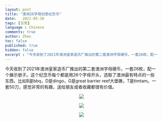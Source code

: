 ```yaml
---
layout: post
title: "澳洲26字母创意纪念币"
date:   2021-05-30
tags: [日常]
language : Chinese
comments: true
author: Zhen
toc: false
published: true
hidden: false
excerpt : "今天收到了2021年澳洲皇家造币厂推出的第二套澳洲字母硬币，一套26枚，配一个展示册子。这个纪念币每个都是用26个字母开头，选取了澳洲最有特点的一些东西，比如B是bbq，D是dingo，G是great barrier reef大堡礁，T是timtam。一套50刀，感觉非常的有趣，送给朋友或者收藏都很有价值。"
---
```

今天收到了2021年澳洲皇家造币厂推出的第二套澳洲字母硬币，一套26枚，配一个展示册子。这个纪念币每个都是用26个字母开头，选取了澳洲最有特点的一些东西，比如B是bbq，D是dingo，G是great barrier reef大堡礁，T是timtam。一套50刀，感觉非常的有趣，送给朋友或者收藏都很有价值。

<p align="center"> <img src="{{ site.imageurl }}/澳洲纪念币0.jpg"> </p> 
<p align="center"> <img src="{{ site.imageurl }}/澳洲纪念币1.jpg"> </p> 
<p align="center"> <img src="{{ site.imageurl }}/澳洲纪念币2.jpg"> </p> 

<!--stackedit_data:
eyJoaXN0b3J5IjpbMTc0MDkyOTI5NywtMTYxNDExNTkxNSw2ND
czNzI4MTEsMTc3MTE1NzI0N119
-->